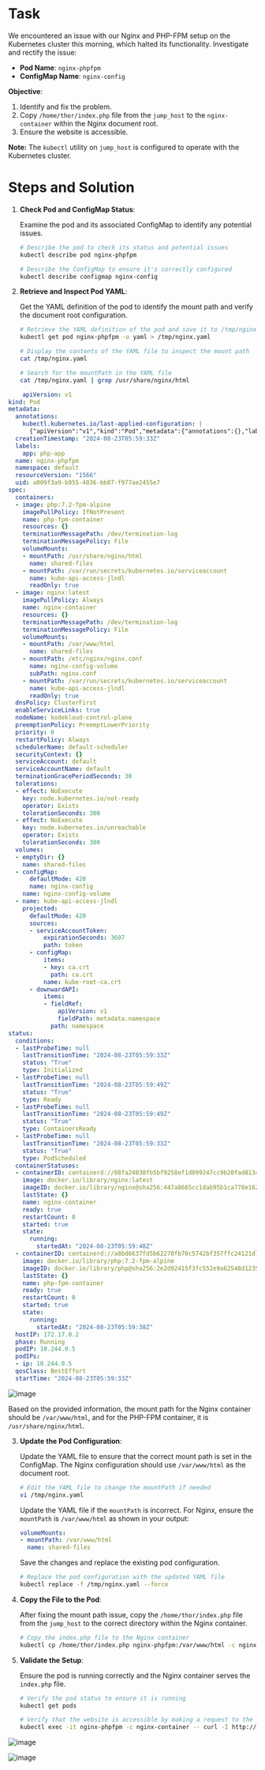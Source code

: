 # Task

We encountered an issue with our Nginx and PHP-FPM setup on the Kubernetes cluster this morning, which halted its functionality. Investigate and rectify the issue:

- **Pod Name**: `nginx-phpfpm`
- **ConfigMap Name**: `nginx-config`

**Objective**:
1. Identify and fix the problem.
2. Copy `/home/thor/index.php` file from the `jump_host` to the `nginx-container` within the Nginx document root.
3. Ensure the website is accessible.

**Note:** The `kubectl` utility on `jump_host` is configured to operate with the Kubernetes cluster.

# Steps and Solution

1. **Check Pod and ConfigMap Status**:

    Examine the pod and its associated ConfigMap to identify any potential issues.

    ```bash
    # Describe the pod to check its status and potential issues
    kubectl describe pod nginx-phpfpm

    # Describe the ConfigMap to ensure it's correctly configured
    kubectl describe configmap nginx-config
    ```

2. **Retrieve and Inspect Pod YAML**:

    Get the YAML definition of the pod to identify the mount path and verify the document root configuration.

    ```bash
    # Retrieve the YAML definition of the pod and save it to /tmp/nginx.yaml
    kubectl get pod nginx-phpfpm -o yaml > /tmp/nginx.yaml

    # Display the contents of the YAML file to inspect the mount path
    cat /tmp/nginx.yaml

    # Search for the mountPath in the YAML file
    cat /tmp/nginx.yaml | grep /usr/share/nginx/html
    ```

```yaml
    apiVersion: v1
kind: Pod
metadata:
  annotations:
    kubectl.kubernetes.io/last-applied-configuration: |
      {"apiVersion":"v1","kind":"Pod","metadata":{"annotations":{},"labels":{"app":"php-app"},"name":"nginx-phpfpm","namespace":"default"},"spec":{"containers":[{"image":"php:7.2-fpm-alpine","name":"php-fpm-container","volumeMounts":[{"mountPath":"/usr/share/nginx/html","name":"shared-files"}]},{"image":"nginx:latest","name":"nginx-container","volumeMounts":[{"mountPath":"/var/www/html","name":"shared-files"},{"mountPath":"/etc/nginx/nginx.conf","name":"nginx-config-volume","subPath":"nginx.conf"}]}],"volumes":[{"emptyDir":{},"name":"shared-files"},{"configMap":{"name":"nginx-config"},"name":"nginx-config-volume"}]}}
  creationTimestamp: "2024-08-23T05:59:33Z"
  labels:
    app: php-app
  name: nginx-phpfpm
  namespace: default
  resourceVersion: "1566"
  uid: a009f3a9-b955-4036-bb07-f977ae2455e7
spec:
  containers:
  - image: php:7.2-fpm-alpine
    imagePullPolicy: IfNotPresent
    name: php-fpm-container
    resources: {}
    terminationMessagePath: /dev/termination-log
    terminationMessagePolicy: File
    volumeMounts:
    - mountPath: /usr/share/nginx/html
      name: shared-files
    - mountPath: /var/run/secrets/kubernetes.io/serviceaccount
      name: kube-api-access-jlndl
      readOnly: true
  - image: nginx:latest
    imagePullPolicy: Always
    name: nginx-container
    resources: {}
    terminationMessagePath: /dev/termination-log
    terminationMessagePolicy: File
    volumeMounts:
    - mountPath: /var/www/html
      name: shared-files
    - mountPath: /etc/nginx/nginx.conf
      name: nginx-config-volume
      subPath: nginx.conf
    - mountPath: /var/run/secrets/kubernetes.io/serviceaccount
      name: kube-api-access-jlndl
      readOnly: true
  dnsPolicy: ClusterFirst
  enableServiceLinks: true
  nodeName: kodekloud-control-plane
  preemptionPolicy: PreemptLowerPriority
  priority: 0
  restartPolicy: Always
  schedulerName: default-scheduler
  securityContext: {}
  serviceAccount: default
  serviceAccountName: default
  terminationGracePeriodSeconds: 30
  tolerations:
  - effect: NoExecute
    key: node.kubernetes.io/not-ready
    operator: Exists
    tolerationSeconds: 300
  - effect: NoExecute
    key: node.kubernetes.io/unreachable
    operator: Exists
    tolerationSeconds: 300
  volumes:
  - emptyDir: {}
    name: shared-files
  - configMap:
      defaultMode: 420
      name: nginx-config
    name: nginx-config-volume
  - name: kube-api-access-jlndl
    projected:
      defaultMode: 420
      sources:
      - serviceAccountToken:
          expirationSeconds: 3607
          path: token
      - configMap:
          items:
          - key: ca.crt
            path: ca.crt
          name: kube-root-ca.crt
      - downwardAPI:
          items:
          - fieldRef:
              apiVersion: v1
              fieldPath: metadata.namespace
            path: namespace
status:
  conditions:
  - lastProbeTime: null
    lastTransitionTime: "2024-08-23T05:59:33Z"
    status: "True"
    type: Initialized
  - lastProbeTime: null
    lastTransitionTime: "2024-08-23T05:59:49Z"
    status: "True"
    type: Ready
  - lastProbeTime: null
    lastTransitionTime: "2024-08-23T05:59:49Z"
    status: "True"
    type: ContainersReady
  - lastProbeTime: null
    lastTransitionTime: "2024-08-23T05:59:33Z"
    status: "True"
    type: PodScheduled
  containerStatuses:
  - containerID: containerd://08fa24030fb5bf9258ef1d099247cc9b20fad813429e8430f680a4b68ad26988
    image: docker.io/library/nginx:latest
    imageID: docker.io/library/nginx@sha256:447a8665cc1dab95b1ca778e162215839ccbb9189104c79d7ec3a81e14577add
    lastState: {}
    name: nginx-container
    ready: true
    restartCount: 0
    started: true
    state:
      running:
        startedAt: "2024-08-23T05:59:48Z"
  - containerID: containerd://a8bd6637fd5b62270fb70c5742bf357ffc24121d7d4ce7f6cc1c10106b657630
    image: docker.io/library/php:7.2-fpm-alpine
    imageID: docker.io/library/php@sha256:2e2d92415f3fc552e9a62548d1235f852c864fcdc94bcf2905805d92baefc87f
    lastState: {}
    name: php-fpm-container
    ready: true
    restartCount: 0
    started: true
    state:
      running:
        startedAt: "2024-08-23T05:59:38Z"
  hostIP: 172.17.0.2
  phase: Running
  podIP: 10.244.0.5
  podIPs:
  - ip: 10.244.0.5
  qosClass: BestEffort
  startTime: "2024-08-23T05:59:33Z"
  ```

![image](https://github.com/user-attachments/assets/f485122d-1609-46dc-8ea8-157071230f39)

  Based on the provided information, the mount path for the Nginx container should be `/var/www/html`, and for the PHP-FPM container, it is `/usr/share/nginx/html`.

3. **Update the Pod Configuration**:

    Update the YAML file to ensure that the correct mount path is set in the ConfigMap. The Nginx configuration should use `/var/www/html` as the document root.

    ```bash
    # Edit the YAML file to change the mountPath if needed
    vi /tmp/nginx.yaml
    ```

    Update the YAML file if the `mountPath` is incorrect. For Nginx, ensure the `mountPath` is `/var/www/html` as shown in your output:

    ```yaml
    volumeMounts:
    - mountPath: /var/www/html
      name: shared-files
    ```

    Save the changes and replace the existing pod configuration.

    ```bash
    # Replace the pod configuration with the updated YAML file
    kubectl replace -f /tmp/nginx.yaml --force
    ```

4. **Copy the File to the Pod**:

    After fixing the mount path issue, copy the `/home/thor/index.php` file from the `jump_host` to the correct directory within the Nginx container.

    ```bash
    # Copy the index.php file to the Nginx container
    kubectl cp /home/thor/index.php nginx-phpfpm:/var/www/html -c nginx-container
    ```

5. **Validate the Setup**:

    Ensure the pod is running correctly and the Nginx container serves the `index.php` file.

    ```bash
    # Verify the pod status to ensure it is running
    kubectl get pods

    # Verify that the website is accessible by making a request to the pod
    kubectl exec -it nginx-phpfpm -c nginx-container -- curl -I http://localhost:8099
    ```
![image](https://github.com/user-attachments/assets/704c7902-efeb-4d52-9355-275827c4cd04)

![image](https://github.com/user-attachments/assets/fd6d62da-1f8b-4711-a283-34b7ce58922e)

